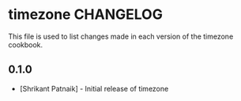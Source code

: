 timezone CHANGELOG
==================

This file is used to list changes made in each version of the timezone cookbook.

0.1.0
-----
- [Shrikant Patnaik] - Initial release of timezone


